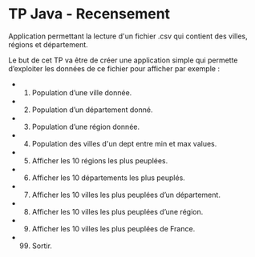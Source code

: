 # TP Java - Recensement

Application permettant la lecture d'un fichier .csv qui contient des villes, régions et département. 

Le but de cet TP va être de créer une application simple qui permette d’exploiter les données
de ce fichier pour afficher par exemple :
- 1. Population d’une ville donnée.
- 2. Population d’un département donné.
- 3. Population d’une région donnée.
- 4. Population des villes d'un dept entre min et max values.
- 5. Afficher les 10 régions les plus peuplées.
- 6. Afficher les 10 départements les plus peuplés.
- 7. Afficher les 10 villes les plus peuplées d’un département.
- 8. Afficher les 10 villes les plus peuplées d’une région.
- 9. Afficher les 10 villes les plus peuplées de France.
- 99. Sortir.
